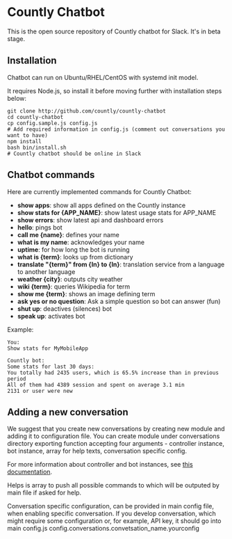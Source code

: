 # Countly Chatbot
This is the open source repository of Countly chatbot for Slack. It's in beta stage. 

## Installation
Chatbot can run on Ubuntu/RHEL/CentOS with systemd init model.

It requires Node.js, so install it before moving further with installation steps below:

```
git clone http://github.com/countly/countly-chatbot
cd countly-chatbot
cp config.sample.js config.js
# Add required information in config.js (comment out conversations you want to have)
npm install
bash bin/install.sh
# Countly chatbot should be online in Slack
```

## Chatbot commands 

Here are currently implemented commands for Countly Chatbot: 

* **show apps**: show all apps defined on the Countly instance
* **show stats for {APP_NAME}**: show latest usage stats for APP_NAME
* **show errors**: show latest api and dashboard errors
* **hello**: pings bot
* **call me {name}**: defines your name
* **what is my name**: acknowledges your name
* **uptime**: for how long the bot is running
* **what is {term}**: looks up from dictionary
* **translate "{term}" from {ln} to {ln}**: translation service from a language to another language
* **weather {city}**: outputs city weather
* **wiki {term}**: queries Wikipedia for term
* **show me {term}**: shows an image defining term
* **ask yes or no question**: Ask a simple question so bot can answer (fun)
* **shut up**: deactives (silences) bot 
* **speak up**: activates bot

Example: 

```
You: 
Show stats for MyMobileApp

Countly bot: 
Some stats for last 30 days:
You totally had 2435 users, which is 65.5% increase than in previous period
All of them had 4389 session and spent on average 3.1 min
2131 or user were new
```

## Adding a new conversation
We suggest that you create new conversations by creating new module and adding it to configuration file. You can create module under conversations directory exporting function accepting four arguments - controller instance, bot instance, array for help texts, conversation specific config.

For more information about controller and bot instances, see [this documentation](https://github.com/howdyai/botkit/blob/master/docs/readme.md#matching-patterns-and-keywords-with-hears).

Helps is array to push all possible commands to which will be outputed by main file if asked for help.

Conversation specific configuration, can be provided in main config file, when enabling specific conversation. If you develop conversation, which might require some configuration or, for example, API key, it should go into main config.js config.conversations.convetsation_name.yourconfig 

